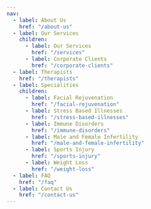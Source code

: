 ```yaml
---
nav:
  - label: About Us
    href: "/about-us"
  - label: Our Services
    children:
      - label: Our Services
        href: "/services"
      - label: Corporate Clients
        href: "/corporate-clients"
  - label: Therapists
    href: "/therapists"
  - label: Specialities
    children:
      - label: Facial Rejuvenation
        href: "/facial-rejuvenation"
      - label: Stress Based Illnesses
        href: "/stress-based-illnesses"
      - label: Immune Disorders
        href: "/immune-disorders"
      - label: Male and Female Infertility
        href: "/male-and-female-infertility"
      - label: Sports Injury
        href: "/sports-injury"
      - label: Weight Loss
        href: "/weight-loss"
  - label: FAQ
    href: "/faq" 
  - label: Contact Us
    href: "/contact-us"
---
```

